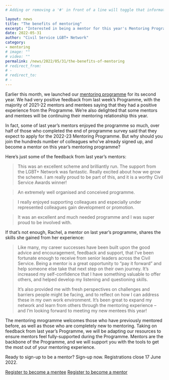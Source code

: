 ```yaml
---
# Adding or removing a '#' in front of a line will toggle that information off and on from being processed. 

layout: news
title: "The benefits of mentoring"
excerpt: "Interested in being a mentor for this year's Mentoring Programme? Hear from previous mentors about the skills they've developed through the Mentoring Programme."
date: 2022-05-31
author: "Civil Service LGBT+ Network"
category: 
- mentoring
# image: ""
# video: ""
permalink: /news/2022/05/31/the-benefits-of-mentoring
# redirect_from: 
# - 
# redirect_to: 
# - 
---
```


Earlier this month, we launched our [mentoring programme](/mentoring) for its second year. We had very positive feedback from last week’s Programme, with the majority of 2021-22 mentors and mentees saying that they had a positive experience from the Programme. We’re also delighted that some mentors and mentees will be continuing their mentoring relationship this year.

In fact, some of last year’s mentors enjoyed the programme so much, over half of those who completed the end of programme survey said that they expect to apply for the 2022-23 Mentoring Programme. But why should you join the hundreds number of colleagues who’ve already signed up, and become a mentor on this year’s mentoring programme?

Here’s just some of the feedback from last year’s mentors:

> This was an excellent scheme and brilliantly run. The support from the LGBT+ Network was fantastic. Really excited about how we grow the scheme. I am really proud to be part of this, and it is a worthy Civil Service Awards winner!

> An extremely well organised and conceived programme.

> I really enjoyed supporting colleagues and especially under represented colleagues gain development or promotion.

> It was an excellent and much needed programme and I was super proud to be involved with.

If that’s not enough, Rachel, a mentor on last year’s programme, shares the skills she gained from her experience:

> Like many, my career successes have been built upon the good advice and encouragement, feedback and support, that I’ve been fortunate enough to receive from senior leaders across the Civil Service. Being a mentor is a great opportunity to “pay it forward” and help someone else take that next step on their own journey. It’s increased my self-confidence that I have something valuable to offer others, and helped develop my listening and questioning skills. 
> 
> It’s also provided me with fresh perspectives on challenges and barriers people might be facing, and to reflect on how I can address these in my own work environment. It’s been great to expand my network and learn from others through the mentoring experience – and I’m looking forward to meeting my new mentees this year!

The mentoring mrogramme welcomes those who have previously mentored before, as well as those who are completely new to mentoring. Taking on feedback from last year’s Programme, we will be adapting our resources to ensure mentors feel fully-supported during the Programme. Mentors are the backbone of the Programme, and we will support you with the tools to get the most out of your mentoring experience.

Ready to sign-up to be a mentor? Sign-up now. Registrations close 17 June 2022.


<p><a href="https://www.civilservice.lgbt/publication/register-as-a-mentee" title="Register to become a mentee" class="button">Register to become a mentee</a> <a href="https://www.civilservice.lgbt/publication/register-as-a-mentor" title="Register to become a mentor" class="button">Register to become a mentor</a></p> 
